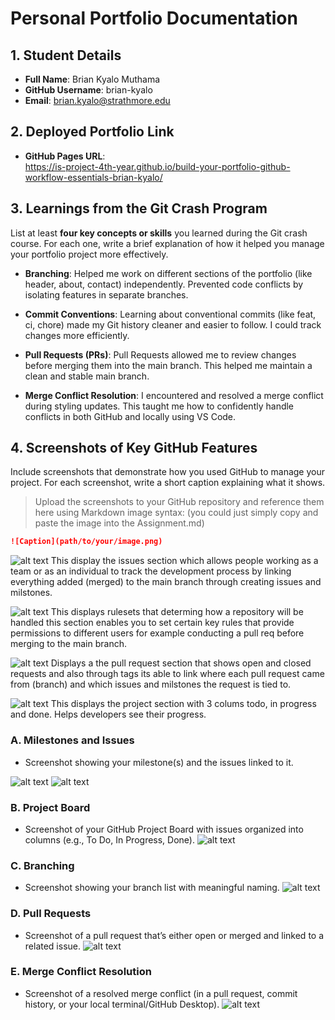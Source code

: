 # Personal Portfolio Documentation

## 1. Student Details

- **Full Name**: Brian Kyalo Muthama
- **GitHub Username**: brian-kyalo
- **Email**: brian.kyalo@strathmore.edu

## 2. Deployed Portfolio Link

- **GitHub Pages URL**:  
https://is-project-4th-year.github.io/build-your-portfolio-github-workflow-essentials-brian-kyalo/

## 3. Learnings from the Git Crash Program

List at least **four key concepts or skills** you learned during the Git crash course. For each one, write a brief explanation of how it helped you manage your portfolio project more effectively.

- **Branching**:
Helped me work on different sections of the portfolio (like header, about, contact) independently. Prevented code conflicts by isolating features in separate branches.

- **Commit Conventions**:
Learning about conventional commits (like feat, ci, chore) made my Git history cleaner and easier to follow. I could track changes more efficiently.

- **Pull Requests (PRs)**:
Pull Requests allowed me to review changes before merging them into the main branch. This helped me maintain a clean and stable main branch.

- **Merge Conflict Resolution**:
I encountered and resolved a merge conflict during styling updates. This taught me how to confidently handle conflicts in both GitHub and locally using VS Code.


## 4. Screenshots of Key GitHub Features

Include screenshots that demonstrate how you used GitHub to manage your project. For each screenshot, write a short caption explaining what it shows.

> Upload the screenshots to your GitHub repository and reference them here using Markdown image syntax:
> (you could just simply copy and paste the image into the Assignment.md)

```markdown
![Caption](path/to/your/image.png)
```

![alt text](1.png)
This display the issues section which allows people working as a team or as an individual to track the development process by linking everything added (merged) to the main branch through creating issues and milstones.

![alt text](2.png)
This displays rulesets that determing how a repository will be handled this section enables you to set certain key rules that provide permissions to different users for example conducting a pull req before merging to the main branch.

![alt text](3.png)
Displays a the pull request section that shows open and closed requests and also through tags its able to link where each pull request came from (branch) and which issues and milstones the request is tied to.

![alt text](rerwwww.png)
This displays the project section with 3 colums todo, in progress and done. Helps developers see their progress. 

### A. Milestones and Issues
- Screenshot showing your milestone(s) and the issues linked to it.

![alt text](<milstones .png>)
![alt text](issues.png)

### B. Project Board

- Screenshot of your GitHub Project Board with issues organized into columns (e.g., To Do, In Progress, Done).
![alt text](board.png)

### C. Branching

- Screenshot showing your branch list with meaningful naming.
![alt text](branch.png)

### D. Pull Requests

- Screenshot of a pull request that’s either open or merged and linked to a related issue.
![alt text](pull.png)

### E. Merge Conflict Resolution

- Screenshot of a resolved merge conflict (in a pull request, commit history, or your local terminal/GitHub Desktop).
![alt text](rereee.png)
